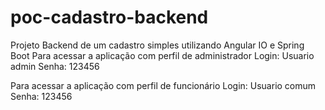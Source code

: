 # poc-cadastro-backend
Projeto Backend de um cadastro simples utilizando Angular IO e Spring Boot
Para acessar a aplicação com perfil de administrador
Login: Usuario admin
Senha: 123456

Para acessar a aplicação com perfil de funcionário
Login: Usuario comum
Senha: 123456